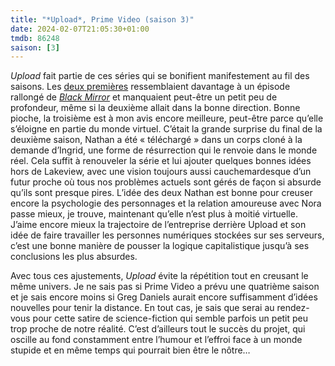 ```yaml
---
title: "*Upload*, Prime Video (saison 3)"
date: 2024-02-07T21:05:30+01:00
tmdb: 86248 
saison: [3]
---
```


*Upload* fait partie de ces séries qui se bonifient manifestement au fil des saisons. Les [deux premières](https://nicolasfurno.fr/serie/upload-prime-video/) ressemblaient davantage à un épisode rallongé de [*Black Mirror*](https://voiretmanger.fr/black-mirror-brooker-channel-4/) et manquaient peut-être un petit peu de profondeur, même si la deuxième allait dans la bonne direction. Bonne pioche, la troisième est à mon avis encore meilleure, peut-être parce qu’elle s’éloigne en partie du monde virtuel. C’était la grande surprise du final de la deuxième saison, Nathan a été « téléchargé » dans un corps cloné à la demande d’Ingrid, une forme de résurrection qui le renvoie dans le monde réel. Cela suffit à renouveler la série et lui ajouter quelques bonnes idées hors de Lakeview, avec une vision toujours aussi cauchemardesque d’un futur proche où tous nos problèmes actuels sont gérés de façon si absurde qu’ils sont presque pires. L’idée des deux Nathan est bonne pour creuser encore la psychologie des personnages et la relation amoureuse avec Nora passe mieux, je trouve, maintenant qu’elle n’est plus à moitié virtuelle. J’aime encore mieux la trajectoire de l’entreprise derrière Upload et son idée de faire travailler les personnes numériques stockées sur ses serveurs, c’est une bonne manière de pousser la logique capitalistique jusqu’à ses conclusions les plus absurdes. 

Avec tous ces ajustements, *Upload* évite la répétition tout en creusant le même univers. Je ne sais pas si Prime Video a prévu une quatrième saison et je sais encore moins si Greg Daniels aurait encore suffisamment d’idées nouvelles pour tenir la distance. En tout cas, je sais que serai au rendez-vous pour cette satire de science-fiction qui semble parfois un petit peu trop proche de notre réalité. C’est d’ailleurs tout le succès du projet, qui oscille au fond constamment entre l’humour et l’effroi face à un monde stupide et en même temps qui pourrait bien être le nôtre…